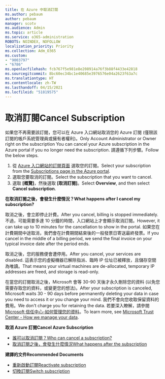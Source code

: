```yaml
---
title: 在 Azure 中取消訂閱
ms.author: pebaum
author: pebaum
manager: scotv
ms.audience: Admin
ms.topic: article
ms.service: o365-administration
ROBOTS: NOINDEX, NOFOLLOW
localization_priority: Priority
ms.collection: Adm_O365
ms.custom:
- "9003797"
- "6786"
ms.openlocfilehash: fcb767f5e981e8e208914a76f3b88f4433e42818
ms.sourcegitcommit: 8bc60ec34bc1e40685e3976576e04a2623f63a7c
ms.translationtype: HT
ms.contentlocale: zh-TW
ms.lasthandoff: 04/15/2021
ms.locfileid: "51819575"
---
```

# <a name="cancel-subscription"></a><span data-ttu-id="ade4a-102">取消訂閱</span><span class="sxs-lookup"><span data-stu-id="ade4a-102">Cancel Subscription</span></span>

<span data-ttu-id="ade4a-103">如果您不再需要該訂閱，您可以在 Azure 入口網站取消您的 Azure 訂閱 (僅限該訂閱的帳戶系統管理員或擁有者權利)。</span><span class="sxs-lookup"><span data-stu-id="ade4a-103">Only Account Administrator or Owner right on the subscription You can cancel your Azure subscription in the Azure portal if you no longer need the subscription.</span></span> <span data-ttu-id="ade4a-104">請遵循下列步驟。</span><span class="sxs-lookup"><span data-stu-id="ade4a-104">Follow the below steps.</span></span>

1. <span data-ttu-id="ade4a-105">從 [Azure 入口網站的訂閱頁面](https://portal.azure.com/#blade/Microsoft_Azure_Billing/SubscriptionsBlade) 選取您的訂閱。</span><span class="sxs-lookup"><span data-stu-id="ade4a-105">Select your subscription from the [Subscriptions page in the Azure portal](https://portal.azure.com/#blade/Microsoft_Azure_Billing/SubscriptionsBlade).</span></span>
2. <span data-ttu-id="ade4a-106">選取您要取消的訂閱。</span><span class="sxs-lookup"><span data-stu-id="ade4a-106">Select the subscription that you want to cancel.</span></span>
3. <span data-ttu-id="ade4a-107">選取 **[概覽]**，然後選取 **[取消訂閱]**。</span><span class="sxs-lookup"><span data-stu-id="ade4a-107">Select **Overview**, and then select **Cancel subscription**.</span></span>

<span data-ttu-id="ade4a-108">**在取消訂閱之後，會發生什麼情況？**</span><span class="sxs-lookup"><span data-stu-id="ade4a-108">**What happens after I cancel my subscription?**</span></span>

<span data-ttu-id="ade4a-109">取消之後，會立即停止計費。</span><span class="sxs-lookup"><span data-stu-id="ade4a-109">After you cancel, billing is stopped immediately.</span></span> <span data-ttu-id="ade4a-110">不過，可能需要多達 10 分鐘的時間，入口網站上才會顯示取消訂閱。</span><span class="sxs-lookup"><span data-stu-id="ade4a-110">However, it can take up to 10 minutes for the cancellation to show in the portal.</span></span> <span data-ttu-id="ade4a-111">如果您在計費期間中途取消，我們會在計費期間結束後的一般發票日寄送最終發票。</span><span class="sxs-lookup"><span data-stu-id="ade4a-111">If you cancel in the middle of a billing period, we send the final invoice on your typical invoice date after the period ends.</span></span>

<span data-ttu-id="ade4a-112">取消之後，您的服務便會遭停用。</span><span class="sxs-lookup"><span data-stu-id="ade4a-112">After you cancel, your services are disabled.</span></span> <span data-ttu-id="ade4a-113">這表示您的虛擬機器已解除指派、臨時 IP 位址已被釋放，且儲存空間為唯讀。</span><span class="sxs-lookup"><span data-stu-id="ade4a-113">That means your virtual machines are de-allocated, temporary IP addresses are freed, and storage is read-only.</span></span>

<span data-ttu-id="ade4a-114">在當您的訂閱取消之後，Microsoft 會等 30-90 天後才永久刪除您的資料 (以免您需要存取您的資料，或變更您的想法)。</span><span class="sxs-lookup"><span data-stu-id="ade4a-114">After your subscription is canceled, Microsoft waits 30 - 90 days before permanently deleting your data in case you need to access it or you change your mind.</span></span> <span data-ttu-id="ade4a-115">我們不會向您收取保留資料的費用。</span><span class="sxs-lookup"><span data-stu-id="ade4a-115">We don't charge you for retaining the data.</span></span> <span data-ttu-id="ade4a-116">若要深入瞭解，請參閱 [Microsoft 信任中心-如何管理您的資料](https://go.microsoft.com/fwLink/p/?LinkID=822930&clcid=0x409)。</span><span class="sxs-lookup"><span data-stu-id="ade4a-116">To learn more, see [Microsoft Trust Center - How we manage your data](https://go.microsoft.com/fwLink/p/?LinkID=822930&clcid=0x409).</span></span>

<span data-ttu-id="ade4a-117">**取消 Azure 訂閱**</span><span class="sxs-lookup"><span data-stu-id="ade4a-117">**Cancel Azure Subscription**</span></span>

- [<span data-ttu-id="ade4a-118">誰可以取消訂閱？</span><span class="sxs-lookup"><span data-stu-id="ade4a-118">Who can cancel a subscription?</span></span>](https://docs.microsoft.com/azure/billing/billing-how-to-cancel-azure-subscription?WT.mc_id=Portal-Microsoft_Azure_Support#who-can-cancel-a-subscription)
- [<span data-ttu-id="ade4a-119">取消訂閱之後，會發生什麼情況</span><span class="sxs-lookup"><span data-stu-id="ade4a-119">What happens after the subscription</span></span>](https://docs.microsoft.com/azure/billing/billing-how-to-cancel-azure-subscription?WT.mc_id=Portal-Microsoft_Azure_Support#what-happens-after-i-cancel-my-subscription)

<span data-ttu-id="ade4a-120">**建譯的文件**</span><span class="sxs-lookup"><span data-stu-id="ade4a-120">**Recommended Documents**</span></span>

- [<span data-ttu-id="ade4a-121">重新啟動訂閱</span><span class="sxs-lookup"><span data-stu-id="ade4a-121">Reactivate subscription</span></span>](https://docs.microsoft.com/azure/billing/billing-how-to-cancel-azure-subscription?WT.mc_id=Portal-Microsoft_Azure_Support#reactivate-subscription)
- [<span data-ttu-id="ade4a-122">切換訂閱</span><span class="sxs-lookup"><span data-stu-id="ade4a-122">Switch subscription</span></span>](https://docs.microsoft.com/azure/billing/billing-how-to-switch-azure-offer?WT.mc_id=Portal-Microsoft_Azure_Support)